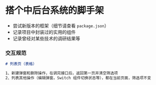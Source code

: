 # 搭个中后台系统的脚手架

- 尝试新版本的框架（细节请查看 `package.json`）
- 记录项目中封装过的实用的组件
- 记录曾经对某些技术的调研结果等

### 交互规范

```md
# 列表页（表格）

1、新建弹窗和删除操作，在调完接口后，返回第一页并清空筛选项
2、列表其他操作（编辑弹窗，Switch 组件切换状态等），都在当前页面，筛选项不变
```
